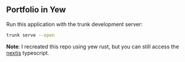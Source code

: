 ## Portfolio in Yew

Run this application with the trunk development server:

```bash
trunk serve --open
```

**Note**: I recreated this repo using yew rust, but you can still access the [nextjs](https://github.com/arugaz/portfolio/tree/nextjs) typescript.
